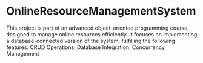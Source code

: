 # OnlineResourceManagementSystem
This project is part of an advanced object-oriented programming course, designed to manage online resources efficiently. It focuses on implementing a database-connected version of the system, fulfilling the following features: CRUD Operations, Database Integration, Concurrency Management
